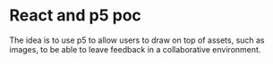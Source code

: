 # React and p5 poc

The idea is to use p5 to allow users to draw on top of assets, such as images, to be able to leave feedback in a collaborative environment.

